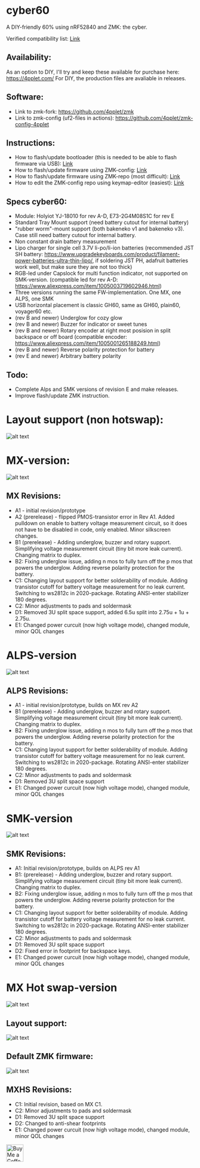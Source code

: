 
# cyber60

A DIY-friendly 60% using nRF52840 and ZMK: the cyber.

Verified compatibility list: [Link](./COMPAT.md)

## Availability:
As an option to DIY, I'll try and keep these available for purchase here: https://4pplet.com/ For DIY, the production files are avaliable in releases.

## Software:
- Link to zmk-fork: https://github.com/4pplet/zmk
- Link to zmk-config (uf2-files in actions): https://github.com/4pplet/zmk-config-4pplet

## Instructions:
- How to flash/update bootloader (this is needed to be able to flash firmware via USB): [Link](./instructions/BL_FLASH_INSTRUCTION.md)
- How to flash/update firmware using ZMK-config: [Link](./instructions/ZMK-config_steps.md)
- How to flash/update firmware using ZMK-repo (most difficult): [Link](./instructions/ZMK_steps.md)
- How to edit the ZMK-config repo using keymap-editor (easiest): [Link](./instructions/ZMK_keymap-editor.md)

## Specs cyber60:
- Module: Holyiot YJ-18010 for rev A-D, E73-2G4M08S1C for rev E
- Standard Tray Mount support (need battery cutout for internal battery)
- "rubber worm"-mount support (both bakeneko v1 and bakeneko v3). Case still need battery cutout for internal battery.
- Non constant drain battery measurement
- Lipo charger for single cell 3.7V li-po/li-ion batteries (recommended JST SH battery: https://www.upgradekeyboards.com/product/filament-power-batteries-ultra-thin-lipo/, if soldering JST PH, adafruit batteries work well, but make sure they are not too thick)
- RGB-led under Capslock for multi function indicator, not supported on SMK-version. (compatible led for rev A-D: https://www.aliexpress.com/item/1005003719602946.html)
- Three versions running the same FW-implementation. One MX, one ALPS, one SMK
- USB horizontal placement is classic GH60, same as GH60, plain60, voyager60 etc.
- (rev B and newer) Underglow for cozy glow
- (rev B and newer) Buzzer for indicator or sweet tunes
- (rev B and newer) Rotary encoder at right most posision in split backspace or off board (compatible encoder: https://www.aliexpress.com/item/1005001265188249.html)
- (rev B and newer) Reverse polarity protection for battery
- (rev E and newer) Arbitrary battery polarity

## Todo:
- Complete Alps and SMK versions of revision E and make releases.
- Improve flash/update ZMK instruction.

# Layout support (non hotswap):
![alt text](./readme-images/layout_support_cyber60_Rev_D.jpg "Layout support")

# MX-version:
![alt text](./readme-images/cyber60-MX_Rev_D1_Tray.png "PCB View - Rev D")

## MX Revisions:
- A1 - initial revision/prototype
- A2 (prerelease) - flipped PMOS-transistor error in Rev A1. Added pulldown on enable to battery voltage measurement circuit, so it does not have to be disabled in code, only enabled. Minor silkscreen changes.
- B1 (prerelease) - Adding underglow, buzzer and rotary support. Simplifying voltage measurement circuit (tiny bit more leak current). Changing matrix to duplex.
- B2: Fixing underglow issue, adding n mos to fully turn off the p mos that powers the underglow. Adding reverse polarity protection for the battery.
- C1: Changing layout support for better solderability of module. Adding transistor cutoff for battery voltage measurement for no leak current. Switching to ws2812c in 2020-package. Rotating ANSI-enter stabilizer 180 degrees.
- C2: Minor adjustments to pads and soldermask
- D1: Removed 3U split space support, added 6.5u split into 2.75u + 1u + 2.75u.
- E1: Changed power curcuit (now high voltage mode), changed module, minor QOL changes

# ALPS-version
![alt text](./readme-images/cyber60-ALPS_Rev_D1_Tray.png "PCB View - Rev D")

## ALPS Revisions:
- A1 - initial revision/prototype, builds on MX rev A2
- B1 (prerelease) - Adding underglow, buzzer and rotary support. Simplifying voltage measurement circuit (tiny bit more leak current). Changing matrix to duplex.
- B2: Fixing underglow issue, adding n mos to fully turn off the p mos that powers the underglow. Adding reverse polarity protection for the battery.
- C1: Changing layout support for better solderability of module. Adding transistor cutoff for battery voltage measurement for no leak current. Switching to ws2812c in 2020-package. Rotating ANSI-enter stabilizer 180 degrees.
- C2: Minor adjustments to pads and soldermask
- D1: Removed 3U split space support
- E1: Changed power curcuit (now high voltage mode), changed module, minor QOL changes

# SMK-version
![alt text](./readme-images/cyber60-SMK_Rev_D2_Tray.png "PCB View - Rev D")

## SMK Revisions:
- A1: Initial revision/prototype, builds on ALPS rev A1
- B1: (prerelease) - Adding underglow, buzzer and rotary support. Simplifying voltage measurement circuit (tiny bit more leak current). Changing matrix to duplex.
- B2: Fixing underglow issue, adding n mos to fully turn off the p mos that powers the underglow. Adding reverse polarity protection for the battery.
- C1: Changing layout support for better solderability of module. Adding transistor cutoff for battery voltage measurement for no leak current. Switching to ws2812c in 2020-package. Rotating ANSI-enter stabilizer 180 degrees.
- C2: Minor adjustments to pads and soldermask
- D1: Removed 3U split space support
- D2: Fixed error in footprint for backspace keys.
- E1: Changed power curcuit (now high voltage mode), changed module, minor QOL changes

# MX Hot swap-version
![alt text](./readme-images/cyber60-MXHS_Rev_D2_Tray.png "PCB View - Rev D")

## Layout support:
![alt text](./readme-images/layout_support_cyber60HS_Rev_D.jpg "Layout support")

## Default ZMK firmware:
![alt text](./readme-images/default_fw_20230120.jpg "Default firmware")

## MXHS Revisions:
- C1: Initial revision, based on MX C1.
- C2: Minor adjustments to pads and soldermask
- D1: Removed 3U split space support
- D2: Changed to anti-shear footprints
- E1: Changed power curcuit (now high voltage mode), changed module, minor QOL changes

<a href='https://ko-fi.com/4pplet' target='_blank'><img height='35' style='border:0px;height:46px;' src='https://az743702.vo.msecnd.net/cdn/kofi3.png?v=0' border='0' alt='Buy Me a Coffee at ko-fi.com' />
